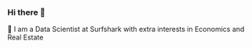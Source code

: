 ### Hi there 👋

🥝 I am a Data Scientist at Surfshark with extra interests in Economics and Real Estate
